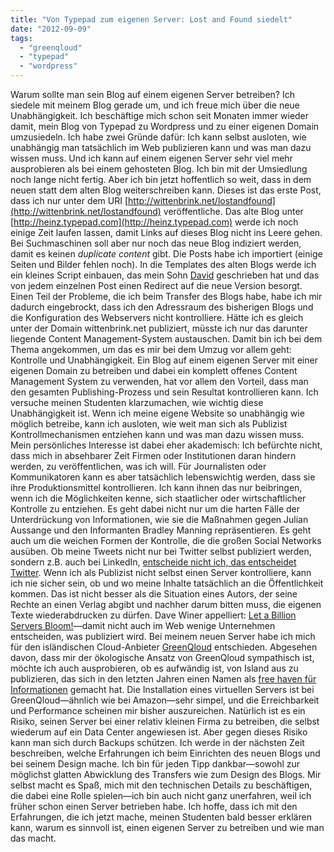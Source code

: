 ```yaml
---
title: "Von Typepad zum eigenen Server: Lost and Found siedelt"
date: "2012-09-09"
tags: 
  - "greenqloud"
  - "typepad"
  - "wordpress"
---
```


Warum sollte man sein Blog auf einem eigenen Server betreiben? Ich siedele mit meinem Blog gerade um, und ich freue mich über die neue Unabhängigkeit. Ich beschäftige mich schon seit Monaten immer wieder damit, mein Blog von Typepad zu Wordpress und zu einer eigenen Domain umzusiedeln. Ich habe zwei Gründe dafür: Ich kann selbst ausloten, wie unabhängig man tatsächlich im Web publizieren kann und was man dazu wissen muss. Und ich kann auf einem eigenen Server sehr viel mehr ausprobieren als bei einem gehosteten Blog. Ich bin mit der Umsiedlung noch lange nicht fertig. Aber ich bin jetzt hoffentlich so weit, dass in dem neuen statt dem alten Blog weiterschreiben kann. Dieses ist das erste Post, dass ich nur unter dem URI [http://wittenbrink.net/lostandfound](http://wittenbrink.net/lostandfound) veröffentliche. Das alte Blog unter [http://heinz.typepad.com](http://heinz.typepad.com) werde ich noch einige Zeit laufen lassen, damit Links auf dieses Blog nicht ins Leere gehen. Bei Suchmaschinen soll aber nur noch das neue Blog indiziert werden, damit es keinen _duplicate content_ gibt. Die Posts habe ich importiert (einige Seiten und Bilder fehlen noch). In die Templates des alten Blogs werde ich ein kleines Script einbauen, das mein Sohn [David](http://davidscurriculum.blogspot.co.at/ "Curriculum") geschrieben hat und das von jedem einzelnen Post einen Redirect auf die neue Version besorgt. Einen Teil der Probleme, die ich beim Transfer des Blogs habe, habe ich mir dadurch eingebrockt, dass ich den Adressraum des bisherigen Blogs und die Konfiguration des Webservers nicht kontrolliere. Hätte ich es gleich unter der Domain wittenbrink.net publiziert, müsste ich nur das darunter liegende Content Management-System austauschen. Damit bin ich bei dem Thema angekommen, um das es mir bei dem Umzug vor allem geht: Kontrolle und Unabhängigkeit. Ein Blog auf einem eigenen Server mit einer eigenen Domain zu betreiben und dabei ein komplett offenes Content Management System zu verwenden, hat vor allem den Vorteil, dass man den gesamten Publishing-Prozess und sein Resultat kontrollieren kann. Ich versuche meinen Studenten klarzumachen, wie wichtig diese Unabhängigkeit ist. Wenn ich meine eigene Website so unabhängig wie möglich betreibe, kann ich ausloten, wie weit man sich als Publizist Kontrollmechanismen entziehen kann und was man dazu wissen muss. Mein persönliches Interesse ist dabei eher akademisch: Ich befürchte nicht, dass mich in absehbarer Zeit Firmen oder Institutionen daran hindern werden, zu veröffentlichen, was ich will. Für Journalisten oder Kommunikatoren kann es aber tatsächlich lebenswichtig werden, dass sie ihre Produktionsmittel kontrollieren. Ich kann ihnen das nur beibringen, wenn ich die Möglichkeiten kenne, sich staatlicher oder wirtschaftlicher Kontrolle zu entziehen. Es geht dabei nicht nur um die harten Fälle der Unterdrückung von Informationen, wie sie die Maßnahmen gegen Julian Aussange und den Informanten Bradley Manning repräsentieren. Es geht auch um die weichen Formen der Kontrolle, die die großen Social Networks ausüben. Ob meine Tweets nicht nur bei Twitter selbst publiziert werden, sondern z.B. auch bei LinkedIn, [entscheide nicht ich, das entscheidet Twitter](http://mashable.com/2012/06/29/twitter-drops-linkedin-partnership/ "Twitter Drops LinkedIn Partnership"). Wenn ich als Publizist nicht selbst einen Server kontrolliere, kann ich nie sicher sein, ob und wo meine Inhalte tatsächlich an die Öffentlichkeit kommen. Das ist nicht besser als die Situation eines Autors, der seine Rechte an einen Verlag abgibt und nachher darum bitten muss, die eigenen Texte wiederabdrucken zu dürfen. Dave Winer appelliert: [Let a Billion Servers Bloom!](http://www.technologyandpolicy.org/2012/01/28/saving-the-internet-let-a-billion-servers-bloom/ "Saving the Internet: Let a Billion Servers Bloom | Technology+Policy")—damit nicht auch im Web wenige Unternehmen entscheiden, was publiziert wird. Bei meinem neuen Server habe ich mich für den isländischen Cloud-Anbieter [GreenQloud](http://greenqloud.com/ "GreenQloud - Truly Green Cloud Hosting & Online Storage") entschieden. Abgesehen davon, dass mir der ökologische Ansatz von GreenQloud sympathisch ist, möchte ich auch ausprobieren, ob es aufwändig ist, von Island aus zu publizieren, das sich in den letzten Jahren einen Namen als [free haven für Informationen](http://www.niemanlab.org/2010/02/iceland-aims-to-become-an-offshore-haven-for-journalists-and-leakers/ "Iceland aims to become an offshore haven for journalists and leakers » Nieman Journalism Lab") gemacht hat. Die Installation eines virtuellen Servers ist bei GreenQloud—ähnlich wie bei Amazon—sehr simpel, und die Erreichbarkeit und Performance scheinen mir bisher auszureichen. Natürlich ist es ein Risiko, seinen Server bei einer relativ kleinen Firma zu betreiben, die selbst wiederum auf ein Data Center angewiesen ist. Aber gegen dieses Risiko kann man sich durch Backups schützen. Ich werde in der nächsten Zeit beschreiben, welche Erfahrungen ich beim Einrichten des neuen Blogs und bei seinem Design mache. Ich bin für jeden Tipp dankbar—sowohl zur möglichst glatten Abwicklung des Transfers wie zum Design des Blogs. Mir selbst macht es Spaß, mich mit den technischen Details zu beschäftigen, die dabei eine Rolle spielen—ich bin auch nicht ganz unerfahren, weil ich früher schon einen Server betrieben habe. Ich hoffe, dass ich mit den Erfahrungen, die ich jetzt mache, meinen Studenten bald besser erklären kann, warum es sinnvoll ist, einen eigenen Server zu betreiben und wie man das macht.
